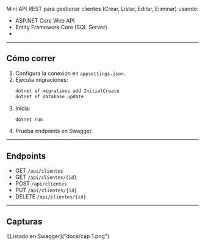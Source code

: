 Mini API REST para gestionar clientes (Crear, Listar, Editar, Eliminar) usando:
- ASP.NET Core Web API
- Entity Framework Core (SQL Server)
- 
---
## Cómo correr
1. Configura la conexión en `appsettings.json`.
2. Ejecuta migraciones:
    ```bash
    dotnet ef migrations add InitialCreate
    dotnet ef database update

3. Inicia:
    ```bash
    dotnet run

4. Prueba endpoints en Swagger.

---

## Endpoints
- GET `/api/clientes`
- GET `/api/clientes/{id}`
- POST `/api/clientes`
- PUT `/api/clientes/{id}`
- DELETE `/api/clientes/{id}`

---

## Capturas
![Listado en Swagger]("docs/cap 1.png")
